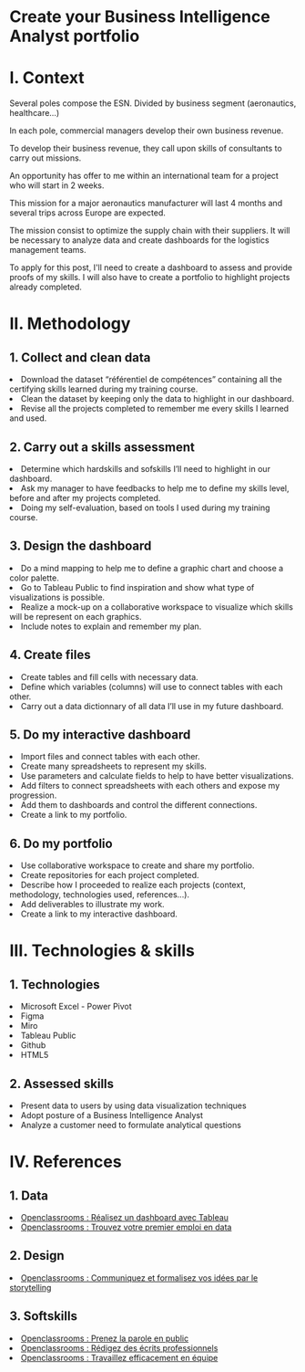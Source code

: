 # Create your Business Intelligence Analyst portfolio

<h1>I. Context</h1>

Several poles compose the ESN. Divided by business segment (aeronautics, healthcare…)

In each pole, commercial managers develop their own business revenue.

To develop their business revenue, they call upon skills of consultants to carry out missions.

An opportunity has offer to me within an international team for a project who will start in 2 weeks.

This mission for a major aeronautics manufacturer will last 4 months and several trips across Europe are expected.

The mission consist to optimize the supply chain with their suppliers. It will be necessary to analyze data and create dashboards for the logistics management teams. 

To apply for this post, I'll need to create a dashboard to assess and provide proofs of my skills. I will also have to create a portfolio to highlight projects already completed. 

<h1>II. Methodology</h1>

  <h2>1. Collect and clean data</h2>
    <li>Download the dataset “référentiel de compétences” containing all the certifying skills learned during my training course.</li>
    <li>Clean the dataset by keeping only the data to highlight in our dashboard.</li>
    <li>Revise all the projects completed to remember me every skills I learned and used.</li>

  <h2>2. Carry out a skills assessment</h2>
    <li>Determine which hardskills and sofskills I’ll need to highlight in our dashboard.</li>
    <li>Ask my manager to have feedbacks to help me to define my skills level, before and after my projects completed.</li>
    <li>Doing my self-evaluation, based on tools I used during my training course.</li>

  <h2>3. Design the dashboard</h2>
    <li>Do a mind mapping to help me to define a graphic chart and choose a color palette.</li>
    <li>Go to Tableau Public to find inspiration and show what type of visualizations is possible.</li>
    <li>Realize a mock-up on a collaborative workspace to visualize which skills will be represent on each graphics.</li>
    <li>Include notes to explain and remember my plan.</li>

  <h2>4. Create files</h2>
    <li>Create tables and fill cells with necessary data.</li>
    <li>Define which variables (columns) will use to connect tables with each other.</li>
    <li>Carry out a data dictionnary of all data I’ll use in my future dashboard.</li>

  <h2>5. Do my interactive dashboard</h2>
    <li>Import files and connect tables with each other.</li>
    <li>Create many spreadsheets to represent my skills.</li>
    <li>Use parameters and calculate fields to help to have better visualizations.</li>
    <li>Add filters to connect spreadsheets with each others and expose my progression.</li>
    <li>Add them to dashboards and control the different connections.</li>
    <li>Create a link to my portfolio.</li>

  <h2>6. Do my portfolio</h2>
    <li>Use collaborative workspace to create and share my portfolio.</li>
    <li>Create repositories for each project completed.</li>
    <li>Describe how I proceeded to realize each projects (context, methodology, technologies used, references...).</li>
    <li>Add deliverables to illustrate my work.</li>
    <li>Create a link to my interactive dashboard.</li>

<h1>III. Technologies & skills</h1>

   <h2>1. Technologies</h2>
     <li>Microsoft Excel - Power Pivot</li>
     <li>Figma</li>
     <li>Miro</li>
     <li>Tableau Public</li>
     <li>Github</li>
     <li>HTML5</li>

   <h2>2. Assessed skills</h2>
     <li>Present data to users by using data visualization techniques</li>
     <li>Adopt posture of a Business Intelligence Analyst</li>
     <li>Analyze a customer need to formulate analytical questions</li>

<h1>IV. References</h1>

  <h2>1. Data</h2>
    <li><a href="https://openclassrooms.com/fr/courses/8200086-realisez-un-dashboard-avec-tableau">Openclassrooms : Réalisez un dashboard avec Tableau</a></li>
    <li><a href="https://openclassrooms.com/fr/courses/8106476-trouvez-votre-premier-emploi-en-data">Openclassrooms : Trouvez votre premier emploi en data</a></li>

  <h2>2. Design</h2>
    <li><a href="https://openclassrooms.com/fr/courses/5238041-communiquez-et-formalisez-vos-idees-par-le-storytelling">Openclassrooms : Communiquez et formalisez vos idées par le storytelling</a></li>
 
  <h2>3. Softskills</h2>
    <li><a href="https://openclassrooms.com/fr/courses/4577696-prenez-la-parole-en-public">Openclassrooms : Prenez la parole en public</a></li>
    <li><a href="https://openclassrooms.com/fr/courses/4929676-redigez-des-ecrits-professionnels">Openclassrooms : Rédigez des écrits professionnels</li>
    <li><a href="https://openclassrooms.com/fr/courses/5164316-travaillez-efficacement-en-equipe">Openclassrooms : Travaillez efficacement en équipe</li>
